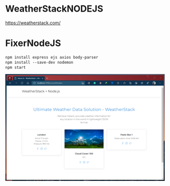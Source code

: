 # WeatherStackNODEJS
https://weatherstack.com/

# FixerNodeJS

    npm install express ejs axios body-parser
    npm install --save-dev nodemon
    npm start


![](weatherstack.png)
